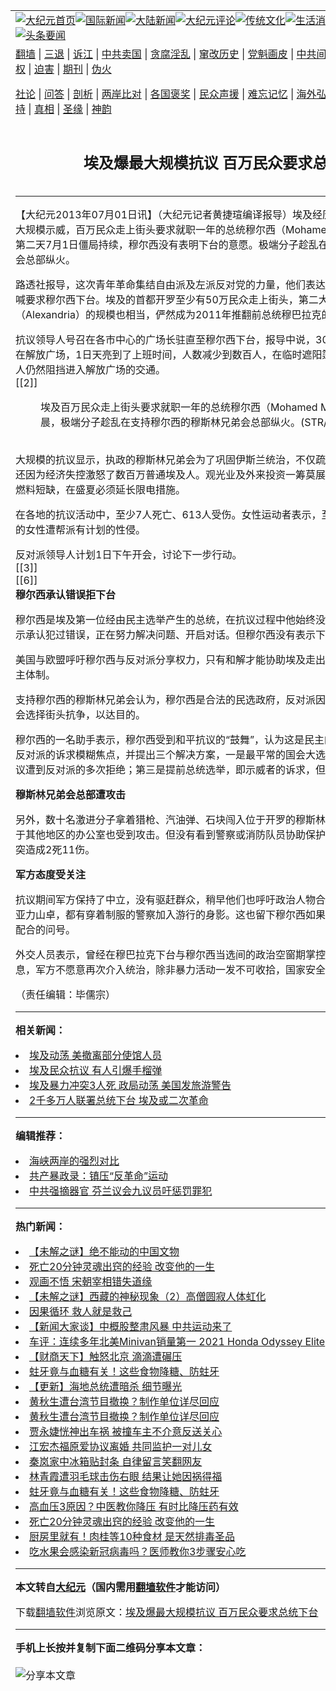 <a name="1" id="1" target="_blank"></a><span id="1"></span>
<table align=center border="0"><tr><td colspan="2" VALIGN=TOP><a href="https://github.com/udwmve341/djy/blob/master/gb/nf1351518.md#1"><img src="https://raw.githubusercontent.com/udwmve341/www/master/t/djy/1.jpg" title="大纪元首页" alt="大纪元首页"></a><a href="https://github.com/udwmve341/djy/blob/master/gb/n24hr.md#1"><img src="https://raw.githubusercontent.com/udwmve341/www/master/t/djy/3.jpg" title="国际新闻" alt="国际新闻"></a><a href="https://github.com/udwmve341/djy/blob/master/gb/nsc413.md#1"><img src="https://raw.githubusercontent.com/udwmve341/www/master/t/djy/4.jpg" title="大陆新闻" alt="大陆新闻"></a><a href="https://github.com/udwmve341/djy/blob/master/gb/news392.md#1"><img src="https://raw.githubusercontent.com/udwmve341/www/master/t/djy/5.jpg" title="大纪元评论" alt="大纪元评论"></a><a href="https://github.com/udwmve341/djy/blob/master/gb/news2007.md#1"><img src="https://raw.githubusercontent.com/udwmve341/www/master/t/djy/6.jpg" title="传统文化" alt="传统文化"></a><a href="https://github.com/udwmve341/djy/blob/master/gb/news2008.md#1"><img src="https://raw.githubusercontent.com/udwmve341/www/master/t/djy/7.jpg" title="生活消费" alt="生活消费"></a><a href="https://github.com/udwmve341/djy/blob/master/gb/ncyule.md#1"><img src="https://raw.githubusercontent.com/udwmve341/www/master/t/djy/8.jpg" title="娱乐休闲" alt="娱乐休闲"></a><a href="https://github.com/udwmve341/djy/blob/master/gb/nsc1002.md#1"><img src="https://raw.githubusercontent.com/udwmve341/www/master/t/djy/9.jpg" title="健康" alt="健康"></a><a href="https://github.com/udwmve341/djy/blob/master/gb/nf6092.md#1"><img src="https://raw.githubusercontent.com/udwmve341/www/master/t/djy/10a.jpg" title="独家" alt="独家"></a><a href="https://github.com/udwmve341/djy/blob/master/gb/nf4514.md#1"><img src="https://raw.githubusercontent.com/udwmve341/www/master/t/djy/12a.jpg" title="头条要闻" alt="头条要闻"></a></td></tr>
<tr><td colspan="2" VALIGN=TOP><a target="_blank" href="https://github.com/udwmve341/www/blob/master/README.md?zsrh#1">翻墙</a> | <a target="_blank" href="https://github.com/udwmve341/djy/blob/master/gb/nf5657.md#1">三退</a> | <a target="_blank" href="https://github.com/udwmve341/djy/blob/master/gb/nf6124.md#1">诉江</a> | <a target="_blank" href="https://github.com/udwmve341/djy/blob/master/gb/nf1176117.md#1">中共卖国</a> | <a target="_blank" href="https://github.com/udwmve341/djy/blob/master/gb/nf5773.md#1">贪腐淫乱</a> | <a target="_blank" href="https://github.com/udwmve341/djy/blob/master/gb/nf1176115.md#1">窜改历史</a> | <a target="_blank" href="https://github.com/udwmve341/djy/blob/master/gb/nf1176107.md#1">党魁画皮</a> | <a target="_blank" href="https://github.com/udwmve341/djy/blob/master/gb/nf1320400.md#1">中共间谍</a> | <a target="_blank" href="https://github.com/udwmve341/djy/blob/master/gb/nf1176114.md#1">破坏传统</a> | <a target="_blank" href="https://github.com/udwmve341/ntdtv/blob/master/gb/prog447_1.md#1">恶贯满盈</a> | <a target="_blank" href="https://github.com/udwmve341/djy/blob/master/gb/ncid278.md#1">人权</a> | <a target="_blank" href="https://github.com/udwmve341/djy/blob/master/gb/nf1176111.md#1">迫害</a> | <a target="_blank" href="https://gitlab.com/szzdlab/mh-qikan/blob/master/README.md#1">期刊</a> | <a target="_blank" href="https://github.com/udwmve341/djy/blob/master/gb/nf5562.md#1">伪火</a></p><p><a target="_blank" href="https://github.com/udwmve341/djy/blob/master/gb/9p.md#1">社论</a> | <a target="_blank" href="https://github.com/udwmve341/djy/blob/master/gb/nf4378.md#1">问答</a> | <a target="_blank" href="https://github.com/udwmve341/djy/blob/master/gb/nf5792.md#1">剖析</a> | <a target="_blank" href="https://github.com/udwmve341/djy/blob/master/gb/nf5735.md#1">两岸比对</a> | <a target="_blank" href="https://github.com/udwmve341/djy/blob/master/gb/nf6119.md#1">各国褒奖</a> | <a target="_blank" href="https://github.com/udwmve341/djy/blob/master/gb/nf6120.md#1">民众声援</a> | <a target="_blank" href="https://github.com/udwmve341/djy/blob/master/gb/nf1188594.md#1">难忘记忆</a> | <a target="_blank" href="https://github.com/udwmve341/djy/blob/master/gb/nf3180.md#1">海外弘传</a> | <a target="_blank" href="https://github.com/udwmve341/djy/blob/master/gb/nf5410.md#1">万人上访</a> | <a target="_blank" href="https://github.com/udwmve341/www/blob/master/README.md?zsrh#1">平台首页</a> | <a target="_blank" href="https://github.com/udwmve341/djy/blob/master/gb/nf4386.md#1">支持</a> | <a target="_blank" href="https://github.com/udwmve341/djy/blob/master/gb/nf4389.md#1">真相</a> | <a target="_blank" href="https://github.com/udwmve341/djy/blob/master/gb/nf5790.md#1">圣缘</a> | <a target="_blank" href="https://github.com/udwmve341/djy/blob/master/gb/nf4786.md#1">神韵</a></td></tr>
<tr><td VALIGN=TOP width="626"><h2 align=center>埃及爆最大规模抗议 百万民众要求总统下台</h2>

<h6></h6>
<hr>
	<p>【大纪元2013年07月01日讯】（大纪元记者黄捷瑄编译报导）<ahref="https://github.com/udwmve341/djy/blob/master/gb/tag/%E5%9F%83%E5%8F%8A.md#1">埃及</a>经历了2011年革命以来的最大规模示威，百万民众走上街头要求就职一年的总统<ahref="https://github.com/udwmve341/djy/blob/master/gb/tag/%E7%A9%86%E5%B0%94%E8%A5%BF.md#1">穆尔西</a>（Mohamed Mursi）下台，活动的第二天7月1日僵局持续，穆尔西没有表明下台的意愿。极端分子趁乱在支持穆尔西的<ahref="https://github.com/udwmve341/djy/blob/master/gb/tag/%E7%A9%86%E6%96%AF%E6%9E%97%E5%85%84%E5%BC%9F%E4%BC%9A.md#1">穆斯林兄弟会</a>总部纵火。</p>
<p>路透社报导，这次青年革命集结自由派及左派反对党的力量，他们表达对<ahref="https://github.com/udwmve341/djy/blob/master/gb/tag/%E7%A9%86%E5%B0%94%E8%A5%BF.md#1">穆尔西</a>执政的不满，高喊要求穆尔西下台。<ahref="https://github.com/udwmve341/djy/blob/master/gb/tag/%E5%9F%83%E5%8F%8A.md#1">埃及</a>的首都开罗至少有50万民众走上街头，第二大城亚力山卓（Alexandria）的规模也相当，俨然成为2011年推翻前总统穆巴拉克的革命后的最大抗争。</p>
<p>抗议领导人号召在各市中心的广场长驻直至穆尔西下台，报导中说，30日入夜之后还有数万人守在解放广场，1日天亮到了上班时间，人数减少到数百人，在临时遮阳篷下休息。不过一些年轻人仍然阻挡进入解放广场的交通。<br />[[2]]<br />
	<figure id="attachment_6719608" aria-describedby="caption-attachment-6719608" style="width: 600px" class="wp-caption aligncenter"><ahref=" https://i.epochtimes.com/assets/uploads/2013/07/1307011051452519-600x399.jpg" target="_blank" rel="noreferrer noopener"></a><figcaption id="caption-attachment-6719608" class="wp-caption-text">埃及百万民众走上街头要求就职一年的总统穆尔西（Mohamed Mursi）下台，1日凌晨，极端分子趁乱在支持穆尔西的<ahref="https://github.com/udwmve341/djy/blob/master/gb/tag/%E7%A9%86%E6%96%AF%E6%9E%97%E5%85%84%E5%BC%9F%E4%BC%9A.md#1">穆斯林兄弟会</a>总部纵火。(STR/AFP)</figcaption></figure><br />大规模的抗议显示，执政的穆斯林兄弟会为了巩固伊斯兰统治，不仅疏远了自由派与世俗主义，还因为经济失控激怒了数百万普通埃及人。观光业及外来投资一筹莫展，加上国内的通货膨胀、燃料短缺，在盛夏必须延长限电措施。</p>
<p>在各地的抗议活动中，至少7人死亡、613人受伤。女性运动者表示，至少有43名外国记者在内的女性遭帮派有计划的性侵。</p>
<p>反对派领导人计划1日下午开会，讨论下一步行动。<br />[[3]] <br />[[6]] <br /><B>穆尔西承认错误拒下台</B></p>
<p>穆尔西是埃及第一位经由民主选举产生的总统，在抗议过程中他始终没有现身，但透过发言人表示承认犯过错误，正在努力解决问题、开启对话。但穆尔西没有表示下台的意愿。</p>
<p>美国与欧盟呼吁穆尔西与反对派分享权力，只有和解才能协助埃及走出严重的经济危机、建立民主体制。</p>
<p>支持穆尔西的穆斯林兄弟会认为，穆尔西是合法的民选政府，反对派因为无法在选举中取胜，才会选择街头抗争，以达目的。</p>
<p>穆尔西的一名助手表示，穆尔西受到和平抗议的“鼓舞”，认为这是民主的体现。但穆尔西也指控反对派的诉求模糊焦点，并提出三个解决方案，一是最平常的国会大选；二是举行对话，这个提议遭到反对派的多次拒绝；第三是提前总统选举，即示威者的诉求，但这会“毁了我们的民主”。</p>
<p><B>穆斯林兄弟会总部遭攻击</B></p>
<p>另外，数十名激进分子拿着猎枪、汽油弹、石块闯入位于开罗的穆斯林兄弟会总部纵火。该党位于其他地区的办公室也受到攻击。但没有看到警察或消防队员协助保护。医院消息来源表示，冲突造成2死11伤。</p>
<p><B>军方态度受关注</B></p>
<p>抗议期间军方保持了中立，没有驱赶群众，稍早他们也呼吁政治人物合作解决问题。而在开罗和亚力山卓，都有穿着制服的警察加入游行的身影。这也留下穆尔西如果下令驱离民众，军警是否配合的问号。</p>
<p>外交人员表示，曾经在穆巴拉克下台与穆尔西当选间的政治空窗期掌控埃及秩序的军方释出讯息，军方不愿意再次介入统治，除非暴力活动一发不可收拾，国家安全受到威胁。</p>
<p>（责任编辑：毕儒宗）</p>
	
<hr>


<strong>相关新闻：</strong>
<li><a href="https://github.com/udwmve341/djy/blob/master/gb/13/6/29/n3904963.md#1">埃及动荡 美撤离部分使馆人员</a></li>
<li><a href="https://github.com/udwmve341/djy/blob/master/gb/13/6/29/n3905358.md#1">埃及民众抗议 有人引爆手榴弹</a></li>
<li><a href="https://github.com/udwmve341/djy/blob/master/gb/13/6/30/n3905460.md#1">埃及暴力冲突3人死 政局动荡 美国发旅游警告</a></li>
<li><a href="https://github.com/udwmve341/djy/blob/master/gb/13/6/30/n3905473.md#1">2千多万人联署总统下台 埃及或二次革命</a></li>
<hr>


<strong>编辑推荐：</strong>
<li><a href="https://github.com/udwmve341/djy/blob/master/gb/8/12/18/n2367165.md?dfh#1" target="_blank">海峡两岸的强烈对比</a></li><li><a href="https://github.com/tsiac2612/djy/blob/master/gb/18/10/15/n10785014.md#1" target="_blank">共产暴政录：镇压“反革命”运动</a></li><li><a href="https://github.com/tsiac2612/djy/blob/master/gb/19/4/2/n11157870.md#1" target="_blank">中共强摘器官 芬兰议会九议员吁惩罚罪犯</a></li>
<hr>

<strong>热门新闻：</strong>
<li><a href="https://github.com/udwmve341/djy/blob/master/gb/21/7/2/n13064296.md#1">【未解之谜】绝不能动的中国文物</a></li>
<li><a href="https://github.com/udwmve341/djy/blob/master/gb/21/7/7/n13073533.md#1">死亡20分钟灵魂出窍的经验 改变他的一生</a></li>
<li><a href="https://github.com/udwmve341/djy/blob/master/gb/21/6/26/n13049744.md#1">观画不悟 宋朝宰相错失道缘</a></li>
<li><a href="https://github.com/udwmve341/djy/blob/master/gb/21/7/6/n13072311.md#1">【未解之谜】西藏的神秘现象（2）高僧圆寂人体虹化</a></li>
<li><a href="https://github.com/udwmve341/djy/blob/master/gb/21/7/7/n13074446.md#1">因果循环 救人就是救己</a></li>
<li><a href="https://github.com/udwmve341/djy/blob/master/gb/21/7/9/n13078640.md#1">【新闻大家谈】中概股整肃风暴 中共运动来了</a></li>
<li><a href="https://github.com/udwmve341/djy/blob/master/gb/21/7/9/n13079752.md#1">车评：连续多年北美Minivan销量第一 2021 Honda Odyssey Elite</a></li>
<li><a href="https://github.com/udwmve341/djy/blob/master/gb/21/7/9/n13078642.md#1">【财商天下】触怒北京 滴滴遭碾压</a></li>
<li><a href="https://github.com/udwmve341/djy/blob/master/gb/21/7/6/n13071217.md#1">蛀牙竟与血糖有关！这些食物降糖、防蛀牙</a></li>
<li><a href="https://github.com/udwmve341/djy/blob/master/gb/21/7/7/n13073704.md#1">【更新】海地总统遭暗杀 细节曝光</a></li>
<li><a href="https://github.com/udwmve341/djy/blob/master/gb/21/7/7/n13074748.md#1">黄秋生遭台湾节目撤换？制作单位详尽回应</a></li>
<li><a href="https://github.com/udwmve341/djy/blob/master/gb/21/7/7/n13074748.md#1">黄秋生遭台湾节目撤换？制作单位详尽回应</a></li>
<li><a href="https://github.com/udwmve341/djy/blob/master/gb/21/7/9/n13078244.md#1">贾永婕恍神出车祸 被撞车主不介意反送关心</a></li>
<li><a href="https://github.com/udwmve341/djy/blob/master/gb/21/7/8/n13076834.md#1">江宏杰福原爱协议离婚 共同监护一对儿女</a></li>
<li><a href="https://github.com/udwmve341/djy/blob/master/gb/21/7/7/n13074584.md#1">秦岚家中冰箱贴封条 自律留言笑翻网友</a></li>
<li><a href="https://github.com/udwmve341/djy/blob/master/gb/21/7/8/n13077128.md#1">林青霞遭羽毛球击伤右眼 结果让她因祸得福</a></li>
<li><a href="https://github.com/udwmve341/djy/blob/master/gb/21/7/6/n13071217.md#1">蛀牙竟与血糖有关！这些食物降糖、防蛀牙</a></li>
<li><a href="https://github.com/udwmve341/djy/blob/master/gb/21/7/7/n13074878.md#1">高血压3原因？中医教你降压 有时比降压药有效</a></li>
<li><a href="https://github.com/udwmve341/djy/blob/master/gb/21/7/7/n13073533.md#1">死亡20分钟灵魂出窍的经验 改变他的一生</a></li>
<li><a href="https://github.com/udwmve341/djy/blob/master/gb/21/7/8/n13076696.md#1">厨房里就有！肉桂等10种食材 是天然排毒圣品</a></li>
<li><a href="https://github.com/udwmve341/djy/blob/master/gb/21/7/6/n13071144.md#1">吃水果会感染新冠病毒吗？医师教你3步骤安心吃</a></li>
<hr>

<strong>本文转自<a href="https://www.epochtimes.com">大纪元</a>（国内需用<a href="https://github.com/udwmve341/www/blob/master/README.md#8">翻墙软件</a>才能访问）</strong><p>下载<a href="https://github.com/udwmve341/www/blob/master/README.md#8">翻墙软件</a>浏览原文：<a href="https://www.epochtimes.com/gb/13/7/1/n3906564.htm">埃及爆最大规模抗议 百万民众要求总统下台</a></p><hr>

<strong>手机上长按并复制下面二维码分享本文章：</strong><br><br><img src="https://chart.apis.google.com/chart?cht=qr&chs=240x240&choe=UTF-8&chld=M|2&chl=https://github.com/udwmve341/djy/blob/master/gb/13/7/1/n3906564.md%231" title="分享本文章"></td><td VALIGN=TOP><a href="https://github.com/udwmve341/djy/blob/master/gb/16/1/21/n4622075.md?dfh#1" target="_blank"><img src="https://raw.githubusercontent.com/udwmve341/djy/master/gb/300/wei-f1.jpg" title="中共的伪火骗局"  alt="中共的伪火骗局"></a><br><a href="https://github.com/udwmve341/www/blob/master/README.md?dfh#9" target="_blank"><img src="https://raw.githubusercontent.com/udwmve341/djy/master/gb/300/yong-h.jpg" title="永恒的见证"  alt="永恒的见证"></a><br><a href="https://github.com/udwmve341/djy/blob/master/gb/13/9/29/n3974789.md?dfh#1" target="_blank"><img src="https://raw.githubusercontent.com/udwmve341/djy/master/gb/300/shang-lnz.jpg" title="善良女子被中共投男牢"  alt="善良女子被中共投男牢"></a><br><a href="https://github.com/udwmve341/djy/blob/master/gb/16/3/16/n4663449.md?dfh#1" target="_blank"><img src="https://raw.githubusercontent.com/udwmve341/djy/master/gb/300/huo-z3.jpg" title="警卫目击活摘器官"  alt="警卫目击活摘器官"></a><br><a href="https://github.com/udwmve341/djy/blob/master/gb/16/8/7/n8177641.md?dfh#1" target="_blank"><img src="https://raw.githubusercontent.com/udwmve341/djy/master/gb/300/huo-z4.jpg" title="证人描述活摘恐怖"  alt="证人描述活摘恐怖"></a><br><a href="https://github.com/udwmve341/djy/blob/master/gb/10/4/19/n2881569.md?dfh#1" target="_blank"><img src="https://raw.githubusercontent.com/udwmve341/djy/master/gb/300/huo-z1.jpg" title="揭开活摘器官黑幕"  alt="揭开活摘器官黑幕"></a><br><a href="https://github.com/udwmve341/djy/blob/master/gb/10/11/7/n3077476.md?dfh#1" target="_blank"><img src="https://raw.githubusercontent.com/udwmve341/djy/master/gb/300/ma-ks.jpg" title="马克思的成魔之路"  alt="马克思的成魔之路"></a><br><a href="https://github.com/udwmve341/djy/blob/master/gb/14/6/9/n4173977.md?dfh#1" target="_blank"><img src="https://raw.githubusercontent.com/udwmve341/djy/master/gb/300/chang-zs.jpg" title="藏字石 蕴天机"  alt="藏字石 蕴天机"></a><br><a href="https://github.com/udwmve341/djy/blob/master/gb/18/5/10/n10381511.md?dfh#1" target="_blank"><img src="https://raw.githubusercontent.com/udwmve341/djy/master/gb/300/st1.jpg" title="关注三亿人三退"  alt="关注三亿人三退"></a><br><a href="https://github.com/udwmve341/djy/blob/master/gb/18/3/21/n10237682.md?dfh#1" target="_blank"><img src="https://raw.githubusercontent.com/udwmve341/djy/master/gb/300/jie-t.jpg" title="解体中共复兴中华"  alt="解体中共复兴中华"></a><br><a href="https://github.com/udwmve341/djy/blob/master/gb/9/2/9/n2422991.md?dfh#1" target="_blank"><img src="https://raw.githubusercontent.com/udwmve341/djy/master/gb/300/gao-zs.jpg" title="中共迫害良心律师"  alt="中共迫害良心律师"></a><br><a href="https://github.com/udwmve341/djy/blob/master/gb/18/12/9/n10900044.md?dfh#1" target="_blank"><img src="https://raw.githubusercontent.com/udwmve341/djy/master/gb/300/sj1.jpg" title="三百多万人举报江泽民"  alt="三百多万人举报江泽民"></a><br><a href="https://github.com/udwmve341/djy/blob/master/gb/18/8/28/n10672014.md?dfh#1" target="_blank"><img src="https://raw.githubusercontent.com/udwmve341/djy/master/gb/300/sj2.jpg" title="这些官员为何起诉江泽民"  alt="这些官员为何起诉江泽民"></a><br><a href="https://github.com/udwmve341/djy/blob/master/gb/8/12/18/n2367165.md?dfh#1" target="_blank"><img src="https://raw.githubusercontent.com/udwmve341/djy/master/gb/300/liangan.jpg" title="海峡两岸的强烈对比"  alt="海峡两岸的强烈对比"></a><br><a href="https://github.com/udwmve341/djy/blob/master/gb/15/12/10/n4593139.md?dfh#1" target="_blank"><img src="https://raw.githubusercontent.com/udwmve341/djy/master/gb/300/jia-ndzl.jpg" title="加拿大总理的贺信"  alt="加拿大总理的贺信"></a><br><a href="https://github.com/udwmve341/djy/blob/master/gb/11/6/17/n3289382.md?dfh#1" target="_blank"><img src="https://raw.githubusercontent.com/udwmve341/djy/master/gb/300/xiao-wd.jpg" title="探寻真相兼听则明"  alt="探寻真相兼听则明"></a><br><a href="https://github.com/udwmve341/djy/blob/master/gb/18/10/27/n10812623.md?dfh#1" target="_blank"><img src="https://raw.githubusercontent.com/udwmve341/djy/master/gb/300/yindu.jpg" title="印度媒体报道东方"  alt="印度媒体报道东方"></a><br><a href="https://github.com/udwmve341/djy/blob/master/gb/18/6/9/n10469652.md?dfh#1" target="_blank"><img src="https://raw.githubusercontent.com/udwmve341/djy/master/gb/300/xie-j.jpg" title="不一样的海外校园"  alt="不一样的海外校园"></a><br><a href="https://github.com/udwmve341/djy/blob/master/gb/7/4/5/n1669415.md?dfh#1" target="_blank"><img src="https://raw.githubusercontent.com/udwmve341/djy/master/gb/300/li-up.jpg" title="从大师到徒弟的传奇"  alt="从大师到徒弟的传奇"></a><br><a href="https://github.com/udwmve341/djy/blob/master/gb/17/5/26/n9191512.md?dfh#1" target="_blank"><img src="https://raw.githubusercontent.com/udwmve341/djy/master/gb/300/zfl2.jpg" title="亿万人与东方一本奇书"  alt="亿万人与东方一本奇书"></a><br><a href="https://github.com/udwmve341/djy/blob/master/gb/13/11/27/n4020290.md?dfh#1" target="_blank"><img src="https://raw.githubusercontent.com/udwmve341/djy/master/gb/300/zhen-h.jpg" title="大陆见不到的震撼场面"  alt="大陆见不到的震撼场面"></a><br><a href="https://github.com/udwmve341/djy/blob/master/gb/15/7/17/n4482910.md?dfh#1" target="_blank"><img src="https://raw.githubusercontent.com/udwmve341/djy/master/gb/300/dalu-sk.jpg" title="人心向善 大陆当初盛况"  alt="人心向善 大陆当初盛况"></a><br><a href="https://github.com/udwmve341/djy/blob/master/gb/19/1/5/n10955468.md?dfh#1" target="_blank"><img src="https://raw.githubusercontent.com/udwmve341/djy/master/gb/300/zfl1.jpg" title="追寻真理 这书讲什么"  alt="追寻真理 这书讲什么"></a><br><a href="https://github.com/udwmve341/www/blob/master/README.md?dfh#1" target="_blank"><img src="https://raw.githubusercontent.com/udwmve341/djy/master/gb/300/fq1.jpg" title="下载免费翻墙软件"  alt="下载免费翻墙软件"></a><br></td></tr></table>
